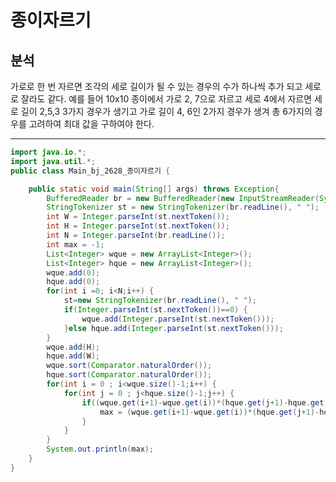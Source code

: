 # 종이자르기

## 분석
가로로 한 번 자르면 조각의 세로 길이가 될 수 있는 경우의 수가 하나씩 추가 되고 세로로 잘라도 같다. 
예를 들어 10x10 종이에서 가로 2, 7으로 자르고 세로 4에서 자르면 세로 길이 2,5,3 3가지 경우가 생기고
가로 길이 4, 6인 2가지 경우가 생겨 총 6가지의 경우를 고려하여 최대 값을 구하여야 한다.


---
``` java
import java.io.*;
import java.util.*;
public class Main_bj_2628_종이자르기 {

	public static void main(String[] args) throws Exception{
		BufferedReader br = new BufferedReader(new InputStreamReader(System.in));
		StringTokenizer st = new StringTokenizer(br.readLine(), " ");
		int W = Integer.parseInt(st.nextToken());
		int H = Integer.parseInt(st.nextToken());
		int N = Integer.parseInt(br.readLine());
		int max = -1;
		List<Integer> wque = new ArrayList<Integer>();
		List<Integer> hque = new ArrayList<Integer>();
		wque.add(0);
		hque.add(0);
		for(int i =0; i<N;i++) {
			st=new StringTokenizer(br.readLine(), " ");
			if(Integer.parseInt(st.nextToken())==0) {
				wque.add(Integer.parseInt(st.nextToken()));
			}else hque.add(Integer.parseInt(st.nextToken()));
		}
		wque.add(H);
		hque.add(W);
		wque.sort(Comparator.naturalOrder());
		hque.sort(Comparator.naturalOrder());
		for(int i = 0 ; i<wque.size()-1;i++) {
			for(int j = 0 ; j<hque.size()-1;j++) {
				if((wque.get(i+1)-wque.get(i))*(hque.get(j+1)-hque.get(j))>max) {
					max = (wque.get(i+1)-wque.get(i))*(hque.get(j+1)-hque.get(j));
				}
			}
		}
		System.out.println(max);
	}
}
```
